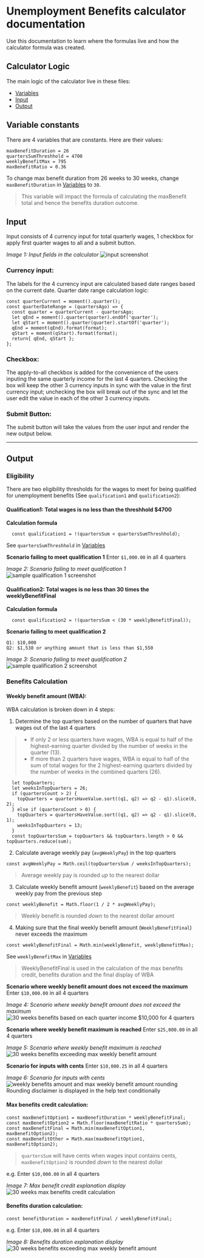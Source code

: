 # Unemployment Benefits calculator documentation
Use this documentation to learn where the formulas live and how the calculator formula was created.
## Calculator Logic
The main logic of the calculator live in these files:
- [Variables](../src/data/variables.json)
- [Input](../src/components/Form/index.js)
- [Output](../src/components/Form/output.js)

## Variable constants
There are 4 variables that are constants. Here are their values:
```
maxBenefitDuration = 26
quartersSumThreshhold = 4700
weeklyBenefitMax = 795
maxBenefitRatio = 0.36
```

To change max benefit duration from 26 weeks to 30 weeks, change `maxBenefitDuration` in [Variables](../src/data/variables.json) to `30`.
> This variable will impact the formula of calculating the maxBenefit total and hence the benefits duration outcome.

## Input

Input consists of 4 currency input for total quarterly wages, 1 checkbox for apply first quarter wages to all and a submit button.

*Image 1: Input fields in the calculator*
![input screenshot](./media/input.png)


### Currency input:
The labels for the 4 currency input are calculated based date ranges based on the current date.
Quarter date range calculation logic:
```
const quarterCurrent = moment().quarter();
const quarterDateRange = (quartersAgo) => {
  const quarter = quarterCurrent - quartersAgo;
  let qEnd = moment().quarter(quarter).endOf('quarter');
  let qStart = moment().quarter(quarter).startOf('quarter');
  qEnd = moment(qEnd).format(format);
  qStart = moment(qStart).format(format);
  return{ qEnd, qStart };
};
```

### Checkbox:
The apply-to-all checkbox is added for the convenience of the users inputing the same quarterly income for the last 4 quarters. Checking the box will keep the other 3 currency inputs in sync with the value in the first currency input; unchecking the box will break out of the sync and let the user edit the value in each of the other 3 currency inputs.

### Submit Button:
The submit button will take the values from the user input and render the new output below.


----
## Output

### Eligibility
There are two eligibility thresholds for the wages to meet for being qualified for unemployment benefits (See `qualification1` and `qualification2`):

#### Qualification1: Total wages is no less than the threshhold $4700

**Calculation formula**
```
  const qualification1 = !(quartersSum < quartersSumThreshhold);
```
See `quartersSumThreshhold` in [Variables](../src/data/variables.json)

**Scenario failing to meet qualification 1**
Enter `$1,000.00` in all 4 quarters

*Image 2: Scenario failing to meet qualification 1*
![sample qualification 1 screenshot](./media/output-disqualification1.png)

#### Qualification2: Total wages is no less than 30 times the weeklyBenefitFinal

**Calculation formula**
```
  const qualification2 = !(quartersSum < (30 * weeklyBenefitFinal));
```
**Scenario failing to meet qualification 2**
```
Q1: $10,000
Q2: $1,538 or anything amount that is less than $1,550
```
*Image 3: Scenario failing to meet qualification 2*
![sample qualification 2 screenshot](./media/output-disqualification2-fail.png)



### Benefits Calculation
#### Weekly benefit amount (WBA):
WBA calculation is broken down in 4 steps:
1. Determine the top quarters based on the number of quarters that have wages out of the last 4 quarters
> - If only 2 or less quarters have wages, WBA is equal to half of the highest-earning quarter divided by the number of weeks in the quarter (13).
> - If more than 2 quarters have wages, WBA is equal to half of the sum of total wages for the 2 highest-earning quarters divided by the number of weeks in the combined quarters (26).
```
  let topQuarters;
  let weeksInTopQuarters = 26;
  if (quartersCount > 2) {
    topQuarters = quartersHaveValue.sort((q1, q2) => q2 - q1).slice(0, 2);
  } else if (quartersCount > 0) {
    topQuarters = quartersHaveValue.sort((q1, q2) => q2 - q1).slice(0, 1);
    weeksInTopQuarters = 13;
  }
  const topQuartersSum = topQuarters && topQuarters.length > 0 && topQuarters.reduce(sum);
```

2. Calculate average weekly pay (`avgWeeklyPay`) in the top quarters
```
const avgWeeklyPay = Math.ceil(topQuartersSum / weeksInTopQuarters);
```
> Average weekly pay is rounded *up* to the nearest dollar

3. Calculate weekly benefit amount (`weeklyBenefit`) based on the average weekly pay from the previous step
```
const weeklyBenefit = Math.floor(1 / 2 * avgWeeklyPay);
```
> Weekly benefit is rounded *down* to the nearest dollar amount

4. Making sure that the final weekly benefit amount (`WeeklyBenefitFinal`) never exceeds the maximum
```
const weeklyBenefitFinal = Math.min(weeklyBenefit, weeklyBenefitMax);
```
See `weeklyBenefitMax` in [Variables](../src/data/variables.json)
> WeeklyBenefitFinal is used in the calculation of the max benefits credit, benefits duration and the final display of WBA

**Scenario where weekly benefit amount does not exceed the maximum**
Enter `$10,000.00` in all 4 quarters

*Image 4: Scenario where weekly benefit amount does not exceed the maximum*
![30 weeks benefits based on each quarter income $10,000 for 4 quarters](./media/output-30-wba.png)

**Scenario where weekly benefit maximum is reached**
Enter `$25,000.00` in all 4 quarters

*Image 5: Scenario where weekly benefit maximum is reached*
![30 weeks benefits exceeding max weekly benefit amount](./media/output-30-max-wba.png)

**Scenario for inputs with cents**
Enter `$10,000.25` in all 4 quarters

*Image 6: Scenario for inputs with cents*
![weekly benefits amount and max weekly benefit amount rounding](./media/output-rounding.png)
Rounding disclaimer is displayed in the help text conditionally

#### Max benefits credit calculation:
```
const maxBenefitOption1 = maxBenefitDuration * weeklyBenefitFinal;
const maxBenefitOption2 = Math.floor(maxBenefitRatio * quartersSum);
const maxBenefitFinal = Math.min(maxBenefitOption1, maxBenefitOption2);
const maxBenefitOther = Math.max(maxBenefitOption1, maxBenefitOption2);
```
> `quartersSum` will have cents when wages input contains cents, `maxBenefitOption2` is rounded *down* to the nearest dollar

e.g. Enter `$10,000.00` in all 4 quarters

*Image 7: Max benefit credit explanation display*
![30 weeks max benefits credit calculation](./media/output-30-max.png)
#### Benefits duration calculation:
```
const benefitDuration = maxBenefitFinal / weeklyBenefitFinal;
```
e.g. Enter `$10,000.00` in all 4 quarters

*Image 8: Benefits duration explanation display*
![30 weeks benefits exceeding max weekly benefit amount](./media/output-30-duration.png)
